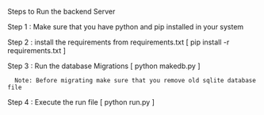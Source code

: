 Steps to Run the backend Server 

Step 1 : Make sure that you have python and pip installed in your system

Step 2 : install the requirements from requirements.txt [ pip install -r requirements.txt ]

Step 3 : Run the database Migrations [ python makedb.py ]
    
      Note: Before migrating make sure that you remove old sqlite database file

Step 4 : Execute the run file  [ python run.py ]
